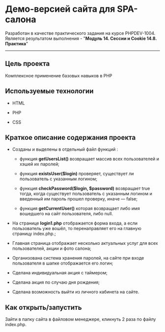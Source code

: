 # Демо-версией сайта для SPA-салона

Разработан в качестве практичеcкого задания на курсе PHPDEV-1004. Является результатом выполнения - "**Модуль 14. Сессии и Cookie  14.8. Практика**"

---

## Цель проекта

Комплексное применение базовых навыков в  PHP

## Используемые технологии

* HTML

* PHP

* CSS

## Краткое описание содержания проекта

* Созданы и выделены в отдельный файл функций :

  * функция **getUsersList()** возвращает массив всех пользователей и хэшей их паролей;

  * функция **existsUser($login)** проверяет, существует ли пользователь с указанным логином;

  * функция **checkPassword($login, $password)**  возвращает true тогда, когда существует пользователь с указанным логином и введенный им пароль прошел проверку, иначе — false;

  * функция **getCurrentUser()** которая возвращает либо имя вошедшего на сайт пользователя, либо null.

* На странице **login1.php** отображается форма входа, а если пользователь уже вошёл, то перенаправляет его на главную страницу index.php.;

* Главная страница  отображает несколько актуальных услуг для всех пользователей, акции и фото салона;

* Организована система хранения паролей, на сайте при входе пользователя в шапке отображается его логин;

* Сделана индивидуальная акция с таймером;

* Сделана акция по случаю дня рождения;

* Сделана возможность выйти из личного кабинета на сайте.

## Как открыть/запустить

Зайти в папку сайта в файловом менеджере, кликнуть 2 раза по файлу index.php.